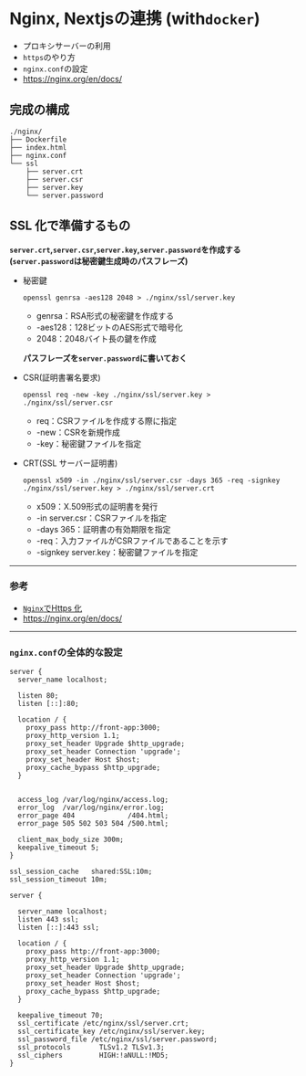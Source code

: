 # Nginx, Nextjsの連携 (with`docker`)

- プロキシサーバーの利用
- `https`のやり方
- `nginx.conf`の設定
- https://nginx.org/en/docs/

## 完成の構成

```
./nginx/
├── Dockerfile
├── index.html
├── nginx.conf
└── ssl
    ├── server.crt
    ├── server.csr
    ├── server.key
    └── server.password

```


## SSL 化で準備するもの

**`server.crt`,`server.csr`,`server.key`,`server.password`を作成する(`server.password`は秘密鍵生成時のパスフレーズ)**

- 秘密鍵
    ```
    openssl genrsa -aes128 2048 > ./nginx/ssl/server.key
    ```

    - genrsa：RSA形式の秘密鍵を作成する
    - -aes128：128ビットのAES形式で暗号化
    - 2048：2048バイト長の鍵を作成

  **パスフレーズを`server.password`に書いておく**

- CSR(証明書署名要求)

    ```
    openssl req -new -key ./nginx/ssl/server.key > ./nginx/ssl/server.csr
    ```

    - req：CSRファイルを作成する際に指定
    - -new：CSRを新規作成
    - -key：秘密鍵ファイルを指定

- CRT(SSL サーバー証明書)

    ```
    openssl x509 -in ./nginx/ssl/server.csr -days 365 -req -signkey ./nginx/ssl/server.key > ./nginx/ssl/server.crt
    ```

    - x509：X.509形式の証明書を発行
    - -in server.csr：CSRファイルを指定
    - -days 365：証明書の有効期限を指定
    - -req：入力ファイルがCSRファイルであることを示す
    - -signkey server.key：秘密鍵ファイルを指定

---

### 参考

- [`Nginx`でHttps 化](https://www.engilaboo.com/nginx-docker-https/#google_vignette)
- https://nginx.org/en/docs/


---

### `nginx.conf`の全体的な設定

```
server {
  server_name localhost;

  listen 80;
  listen [::]:80;

  location / {
    proxy_pass http://front-app:3000;
    proxy_http_version 1.1;
    proxy_set_header Upgrade $http_upgrade;
    proxy_set_header Connection 'upgrade';
    proxy_set_header Host $host;
    proxy_cache_bypass $http_upgrade;
  }

  
  access_log /var/log/nginx/access.log;
  error_log  /var/log/nginx/error.log;
  error_page 404             /404.html;
  error_page 505 502 503 504 /500.html;

  client_max_body_size 300m;
  keepalive_timeout 5;
}

ssl_session_cache   shared:SSL:10m;
ssl_session_timeout 10m;

server {

  server_name localhost;
  listen 443 ssl;
  listen [::]:443 ssl;

  location / {
    proxy_pass http://front-app:3000;
    proxy_http_version 1.1;
    proxy_set_header Upgrade $http_upgrade;
    proxy_set_header Connection 'upgrade';
    proxy_set_header Host $host;
    proxy_cache_bypass $http_upgrade;
  }

  keepalive_timeout 70;
  ssl_certificate /etc/nginx/ssl/server.crt;
  ssl_certificate_key /etc/nginx/ssl/server.key;
  ssl_password_file /etc/nginx/ssl/server.password;
  ssl_protocols       TLSv1.2 TLSv1.3;
  ssl_ciphers         HIGH:!aNULL:!MD5;
}

```
